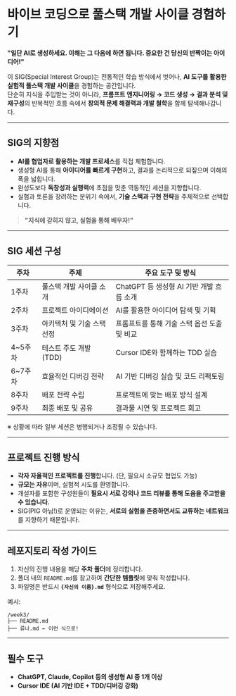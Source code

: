 # 바이브 코딩으로 풀스택 개발 사이클 경험하기

**"일단 AI로 생성하세요. 이해는 그 다음에 하면 됩니다. 중요한 건 당신의 반짝이는 아이디어!"**

이 SIG(Special Interest Group)는 전통적인 학습 방식에서 벗어나, **AI 도구를 활용한 실험적 풀스택 개발 사이클**을 경험하는 공간입니다.  
단순히 지식을 주입받는 것이 아니라, **프롬프트 엔지니어링 → 코드 생성 → 결과 분석 및 재구성**의 반복적인 흐름 속에서 **창의적 문제 해결력과 개발 철학**을 함께 탐색해나갑니다.

---

## SIG의 지향점

- **AI를 협업자로 활용하는 개발 프로세스**를 직접 체험합니다.
- 생성형 AI를 통해 **아이디어를 빠르게 구현**하고, 결과를 논리적으로 되짚으며 이해의 폭을 넓힙니다.
- 완성도보다 **독창성과 실행력**에 초점을 맞춘 역동적인 세션을 지향합니다.
- 실험과 토론을 장려하는 분위기 속에서, **기술 스택과 구현 전략**을 주체적으로 선택합니다.

> **"지식에 갇히지 않고, 실험을 통해 배우자!"**

---

## SIG 세션 구성

| 주차 | 주제 | 주요 도구 및 방식 |
|------|------|-------------------|
| 1주차 | 풀스택 개발 사이클 소개 | ChatGPT 등 생성형 AI 기반 개발 흐름 소개 |
| 2주차 | 프로젝트 아이디에이션 | AI를 활용한 아이디어 탐색 및 기획 |
| 3주차 | 아키텍처 및 기술 스택 선정 | 프롬프트를 통해 기술 스택 옵션 도출 및 비교 |
| 4~5주차 | 테스트 주도 개발(TDD) | Cursor IDE와 함께하는 TDD 실습 |
| 6~7주차 | 효율적인 디버깅 전략 | AI 기반 디버깅 실습 및 코드 리팩토링 |
| 8주차 | 배포 전략 수립 | 프로젝트에 맞는 배포 방식 설계 |
| 9주차 | 최종 배포 및 공유 | 결과물 시연 및 프로젝트 회고 |

※ 상황에 따라 일부 세션은 병행되거나 조정될 수 있습니다.

---

## 프로젝트 진행 방식

- **각자 자율적인 프로젝트를 진행**합니다. (단, 필요시 소규모 협업도 가능)
- **규모는 자유**이며, 실험적 시도를 환영합니다.
- 개설자를 포함한 구성원들이 **필요시 서로 강의나 코드 리뷰를 통해 도움을 주고받을 수 있습니다.**
- SIG(PIG 아님!)로 운영되는 이유는, **서로의 실험을 존중하면서도 교류하는 네트워크**를 지향하기 때문입니다.

---

## 레포지토리 작성 가이드

1. 자신의 진행 내용을 해당 **주차 폴더**에 정리합니다.
2. 폴더 내의 `README.md`를 참고하여 **간단한 템플릿**에 맞춰 작성합니다.
3. 파일명은 반드시 **`{자신의 이름}.md`** 형식으로 저장해주세요.

예시:
```
/week3/
├── README.md
├── 류나.md ← 이런 식으로!
```

---

## 필수 도구

- **ChatGPT, Claude, Copilot 등의 생성형 AI 중 1개 이상**
- **Cursor IDE (AI 기반 IDE + TDD/디버깅 강화)**

